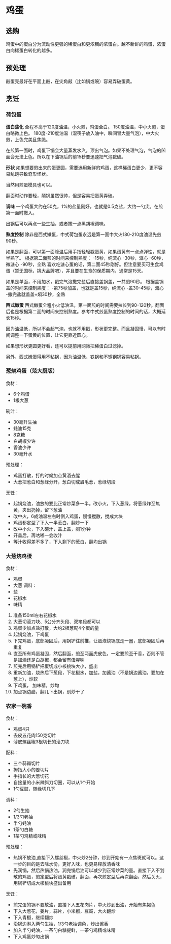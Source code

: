 # 鸡蛋

## 选购

鸡蛋中的蛋白分为流动性更强的稀蛋白和更浓稠的浓蛋白。越不新鲜的鸡蛋，浓蛋白向稀蛋白转化的越多。

## 预处理

敲蛋壳最好在平面上敲，在尖角敲（比如锅或碗）容易弄破蛋黄。

## 烹饪

### 荷包蛋

**蛋白焦化**
全程不高于120度油温，小火煎，鸡蛋全白。
150度油温，中小火煎，蛋白略微上色。
180度-210度油温（湿筷子放入油中，瞬间冒大量气泡），中大火煎，上色完美且焦脆。

在煎第一面时，鸡蛋下锅会大量蒸发水汽，顶出气泡。如果不处理气泡，气泡的凹面会无法上色。所以在下油锅后的前15秒要迅速把气泡戳破。

**形状**
如果想要煎出来的蛋更圆，需要选用新鲜的鸡蛋，这样稀蛋白更少，更不容易乱跑导致奇形怪状。

当然用煎蛋模具也可以。

翻面时动作要轻，颠锅虽然很帅，但是容易把蛋黄弄破。

**调味**
一个鸡蛋大约在50克，1%的盐量刚好，也就是0.5克盐，大约一勺尖。在煎第一面时撒入。

出锅后可以再点一些生抽，或者撒一点黑胡椒调味。

**熟度控制**
除非是西式嫩蛋，中式荷包蛋永远是第一面中大火180-210度油温先煎90秒。

如果是翻面，可以第一面降温后用手指轻轻戳蛋黄，如果蛋黄有一点点弹性，就是半熟了。
根据第二面煎的时间来控制熟度：
-15秒，纯流心
-30秒，溏心
-60秒，微溏心
-90秒，全熟 
喜欢吃溏心蛋的话，第二面45秒刚好。但注意要买可生食鸡蛋（暂无国标，挑大品牌吧），并且要在生食的保质期内，通常是15天。

如果是单面，不用加水，戳完气泡撒完盐后直接盖锅盖，一共煎90秒。
根据盖锅盖的时间来控制熟度：
-第75秒加盖，也就是盖15秒，纯流心
-盖30-45秒，溏心
-撒完盐就盖盖+焖30秒，全熟

**西式嫩蛋**
西式嫩蛋全程小火低油温，第一面煎的时间需要拉长到90-120秒。翻面后也是根据第二面的时间来控制熟度。参考中式煎蛋熟度控制的时间的话，大概延长15秒。

因为油温低，所以不会起气泡，也就不用戳，形状更完整。而且凝固慢，可以有时间调整一下蛋黄的位置，让它更靠近圆心。

如果想形状更圆更好看，还可以提前用网筛把稀蛋白过滤掉。

另外，西式嫩蛋得用不粘锅，因为油温低，铁锅和不锈钢锅容易粘锅。

### 葱烧鸡蛋（范大厨版）

食材：
- 6个鸡蛋
- 1根大葱

碗汁：
- 30毫升生抽
- 蚝油15克
- 8克糖
- 白胡椒少许
- 香油少许
- 30毫升水

预处理：
- 鸡蛋打散，打的时候加点黄酒去腥
- 大葱把葱白和葱绿分开，葱白切成眉毛葱，葱绿切段

烹饪：
- 起锅烧油，油放的要比正常炒菜多一半。改小火，下入葱绿，将葱绿炸至焦黄，夹出扔掉，留下葱油
- 改中火，6成油温左右时倒入鸡蛋，慢慢搅散，搅成大块
- 鸡蛋都定型了下入一半葱白，翻炒一下
- 改中小火，下入碗汁，盖上盖，闷1分钟
- 开盖后，再咕嘟一会收汁
- 等汁收得差不多了，下入剩下的葱白，翻均出锅

### 大葱烧鸡蛋

食材：
- 鸡蛋
- 大葱
调料：
- 盐
- 花椒水
- 味精

1. 准备150ml左右花椒水
2. 大葱切滚刀块、5公分齐头段、双笔段都可以
3. 鸡蛋少加点盐打散，大约2根葱配4个蛋的量
4. 起锅烧油，下鸡蛋
5. 下完鸡蛋，底部凝固后，用锅铲往前推，让蛋液绕锅底走一圈，底部凝固后再重复
6. 直至所有鸡蛋凝固，然后翻面，煎至两面虎皮色，一定要煎至干香，否则不管是加酒还是白胡椒，都会留有蛋腥味
7. 煎完后用锅铲把蛋切成小核桃块大小，盛出
8. 重新加油，烧热后下葱段，下花椒水，加盐，加酱油（不是锅边酱油，要加在葱上），炒软
9. 下鸡蛋， 加味精，炒均
10. 加点锅边醋，翻几下出锅，别炒干了

### 农家一碗香

食材：
- 鸡蛋4只
- 去皮五花肉150克切片
- 薄皮螺丝椒3根切长的滚刀块

配料：
- 三个蒜瓣切片
- 拇指大小的姜切片
- 手指长的大葱切花
- 自接量的小米辣斜刀切圈，可以从1个开始
- 1勺豆豉，随缘切几下

调料：
- 2勺生抽
- 1/3勺老抽
- 半勺蚝油
- 1茶勺白糖
- 1茶勺鸡精或味精

预处理：
- 热锅不放油,直接下入螺丝椒，中火炒2分钟，炒到开始有一点焦斑就可以。这一步的目的是去除水份，更好入味，也更易释放清香味
- 先润锅，然后热锅热油，润完锅后油可以减少到正常炒菜的量。直接下入不划散的鸡蛋，煎定型后将蛋黄戳破，翻面，再次煎定型后再次翻面，然后关火，用锅铲切成大核桃块盛出备用

烹饪：
- 煎完蛋的锅不要放油，直接下入五花肉片，中火炒到出油，开始有焦褐色
- 下入大葱花，姜片，蒜片，小米椒，豆豉，大火翻炒
- 下入青椒，继续翻炒
- 沿锅边淋入两勺生抽，1/3勺老抽调色，炒出酱香
- 加入半勺蚝油，一茶勺白糖提鲜，一茶勺鸡精或味精
- 下入鸡蛋炒匀出锅
